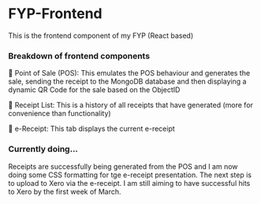 # FYP-Frontend
This is the frontend component of my FYP (React based)

### Breakdown of frontend components
🧾 Point of Sale (POS): This emulates the POS behaviour and generates the sale, sending the receipt to the MongoDB database and then displaying a dynamic QR Code for the sale based on the ObjectID

🧾 Receipt List: This is a history of all receipts that have generated (more for convenience than functionality)

🧾 e-Receipt: This tab displays the current e-receipt 

### Currently doing...
Receipts are successfully being generated from the POS and I am now doing some CSS formatting for tge e-receipt presentation. The next step is to upload to Xero via
the e-receipt. I am still aiming to have successful hits to Xero by the first week of March.
